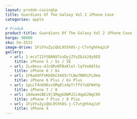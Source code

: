 ```yaml
---
layout: produk-casinghp
title: Guardians Of The Galaxy Vol 2 iPhone Case
categories: apple

# Produk
product-title: Guardians Of The Galaxy Vol 2 iPhone Case
harga: 90000
sku: hn-3533
image-drive: 1FiVYuZyiQUL955h0S-j-C7vtghhkqJzF
gallery:
  - url: 1-mczTI2YSBAN97zuDyjZYuIQik28y0ED
    title: iPhone 5 / 5s / SE
  - url: 1Lx0ous-dJcQRxNTBxKlel-lqfVo68lbs
    title: iPhone 6 / 6s
  - url: 1FAa4XFFVKbOkCX465r7LWw7NNXiFLOma
    title: iPhone 6 Plus / 6s Plus
  - url: 1pLLT4nU96ssGMq8lx4pTrffV7uQFW4Yp
    title: iPhone 7 / 8
  - url: 1AdwamiBEi9j1Mqgk8WMJ2i4qpG2NgC0X
    title: iPhone 7 Plus / 8 Plus
  - url: 1FiVYuZyiQUL955h0S-j-C7vtghhkqJzF
    title: iPhone X
---
```

